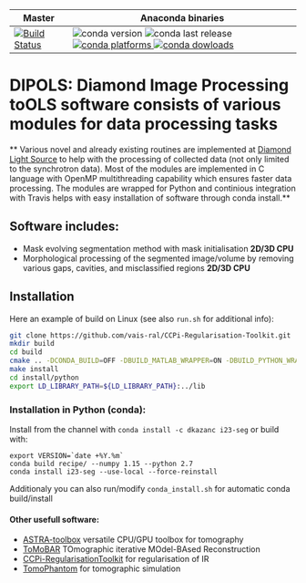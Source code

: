 | Master | Anaconda binaries |
|--------|-------------------|
| [![Build Status](https://travis-ci.org/dkazanc/i23seg.svg?branch=master)](https://travis-ci.org/dkazanc/i23seg.svg?branch=master) | ![conda version](https://anaconda.org/dkazanc/i23-seg/badges/version.svg) ![conda last release](https://anaconda.org/dkazanc/i23-seg/badges/latest_release_date.svg) [![conda platforms](https://anaconda.org/dkazanc/i23-seg/badges/platforms.svg) ![conda dowloads](https://anaconda.org/dkazanc/i23-seg/badges/downloads.svg)](https://anaconda.org/dkazanc/i23-seg/) |

# DIPOLS: Diamond Image Processing toOLS software consists of various modules for data processing tasks

** Various novel and already existing routines are implemented at [Diamond Light Source](https://www.diamond.ac.uk/Home.html) to help with the processing of collected data (not only limited to the synchrotron data). Most of the modules are implemented in C language with OpenMP multithreading capability which ensures faster data processing. The modules are wrapped for Python and continious integration with Travis helps with easy installation of software through conda install.**

## Software includes:
 * Mask evolving segmentation method with mask initialisation **2D/3D CPU**
 * Morphological processing of the segmented image/volume by removing various gaps, cavities, and misclassified regions **2D/3D CPU**

## Installation
Here an example of build on Linux (see also `run.sh` for additional info):

```bash
git clone https://github.com/vais-ral/CCPi-Regularisation-Toolkit.git
mkdir build
cd build
cmake .. -DCONDA_BUILD=OFF -DBUILD_MATLAB_WRAPPER=ON -DBUILD_PYTHON_WRAPPER=ON -DCMAKE_BUILD_TYPE=Release -DCMAKE_INSTALL_PREFIX=./install
make install
cd install/python
export LD_LIBRARY_PATH=${LD_LIBRARY_PATH}:../lib
```

### Installation in Python (conda):
Install from the channel with `conda install -c dkazanc i23-seg` or build with:
```
export VERSION=`date +%Y.%m`
conda build recipe/ --numpy 1.15 --python 2.7  
conda install i23-seg --use-local --force-reinstall
```
Additionaly you can also run/modify `conda_install.sh` for automatic conda build/install

#### Other usefull software: 
 * [ASTRA-toolbox](https://www.astra-toolbox.com/) versatile CPU/GPU toolbox for tomography
 * [ToMoBAR](https://github.com/dkazanc/ToMoBAR) TOmographic iterative MOdel-BAsed Reconstruction
 * [CCPi-RegularisationToolkit](https://github.com/vais-ral/CCPi-Regularisation-Toolkit) for regularisation of IR
 * [TomoPhantom](https://github.com/dkazanc/TomoPhantom) for tomographic simulation

